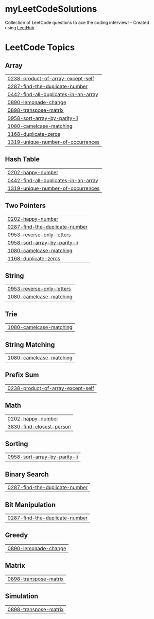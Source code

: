 # myLeetCodeSolutions
Collection of LeetCode questions to ace the coding interview! - Created using [LeetHub](https://github.com/QasimWani/LeetHub)

<!---LeetCode Topics Start-->
# LeetCode Topics
## Array
|  |
| ------- |
| [0238-product-of-array-except-self](https://github.com/minahilhussain/myLeetCodeSolutions/tree/master/0238-product-of-array-except-self) |
| [0287-find-the-duplicate-number](https://github.com/minahilhussain/myLeetCodeSolutions/tree/master/0287-find-the-duplicate-number) |
| [0442-find-all-duplicates-in-an-array](https://github.com/minahilhussain/myLeetCodeSolutions/tree/master/0442-find-all-duplicates-in-an-array) |
| [0890-lemonade-change](https://github.com/minahilhussain/myLeetCodeSolutions/tree/master/0890-lemonade-change) |
| [0898-transpose-matrix](https://github.com/minahilhussain/myLeetCodeSolutions/tree/master/0898-transpose-matrix) |
| [0958-sort-array-by-parity-ii](https://github.com/minahilhussain/myLeetCodeSolutions/tree/master/0958-sort-array-by-parity-ii) |
| [1080-camelcase-matching](https://github.com/minahilhussain/myLeetCodeSolutions/tree/master/1080-camelcase-matching) |
| [1168-duplicate-zeros](https://github.com/minahilhussain/myLeetCodeSolutions/tree/master/1168-duplicate-zeros) |
| [1319-unique-number-of-occurrences](https://github.com/minahilhussain/myLeetCodeSolutions/tree/master/1319-unique-number-of-occurrences) |
## Hash Table
|  |
| ------- |
| [0202-happy-number](https://github.com/minahilhussain/myLeetCodeSolutions/tree/master/0202-happy-number) |
| [0442-find-all-duplicates-in-an-array](https://github.com/minahilhussain/myLeetCodeSolutions/tree/master/0442-find-all-duplicates-in-an-array) |
| [1319-unique-number-of-occurrences](https://github.com/minahilhussain/myLeetCodeSolutions/tree/master/1319-unique-number-of-occurrences) |
## Two Pointers
|  |
| ------- |
| [0202-happy-number](https://github.com/minahilhussain/myLeetCodeSolutions/tree/master/0202-happy-number) |
| [0287-find-the-duplicate-number](https://github.com/minahilhussain/myLeetCodeSolutions/tree/master/0287-find-the-duplicate-number) |
| [0953-reverse-only-letters](https://github.com/minahilhussain/myLeetCodeSolutions/tree/master/0953-reverse-only-letters) |
| [0958-sort-array-by-parity-ii](https://github.com/minahilhussain/myLeetCodeSolutions/tree/master/0958-sort-array-by-parity-ii) |
| [1080-camelcase-matching](https://github.com/minahilhussain/myLeetCodeSolutions/tree/master/1080-camelcase-matching) |
| [1168-duplicate-zeros](https://github.com/minahilhussain/myLeetCodeSolutions/tree/master/1168-duplicate-zeros) |
## String
|  |
| ------- |
| [0953-reverse-only-letters](https://github.com/minahilhussain/myLeetCodeSolutions/tree/master/0953-reverse-only-letters) |
| [1080-camelcase-matching](https://github.com/minahilhussain/myLeetCodeSolutions/tree/master/1080-camelcase-matching) |
## Trie
|  |
| ------- |
| [1080-camelcase-matching](https://github.com/minahilhussain/myLeetCodeSolutions/tree/master/1080-camelcase-matching) |
## String Matching
|  |
| ------- |
| [1080-camelcase-matching](https://github.com/minahilhussain/myLeetCodeSolutions/tree/master/1080-camelcase-matching) |
## Prefix Sum
|  |
| ------- |
| [0238-product-of-array-except-self](https://github.com/minahilhussain/myLeetCodeSolutions/tree/master/0238-product-of-array-except-self) |
## Math
|  |
| ------- |
| [0202-happy-number](https://github.com/minahilhussain/myLeetCodeSolutions/tree/master/0202-happy-number) |
| [3830-find-closest-person](https://github.com/minahilhussain/myLeetCodeSolutions/tree/master/3830-find-closest-person) |
## Sorting
|  |
| ------- |
| [0958-sort-array-by-parity-ii](https://github.com/minahilhussain/myLeetCodeSolutions/tree/master/0958-sort-array-by-parity-ii) |
## Binary Search
|  |
| ------- |
| [0287-find-the-duplicate-number](https://github.com/minahilhussain/myLeetCodeSolutions/tree/master/0287-find-the-duplicate-number) |
## Bit Manipulation
|  |
| ------- |
| [0287-find-the-duplicate-number](https://github.com/minahilhussain/myLeetCodeSolutions/tree/master/0287-find-the-duplicate-number) |
## Greedy
|  |
| ------- |
| [0890-lemonade-change](https://github.com/minahilhussain/myLeetCodeSolutions/tree/master/0890-lemonade-change) |
## Matrix
|  |
| ------- |
| [0898-transpose-matrix](https://github.com/minahilhussain/myLeetCodeSolutions/tree/master/0898-transpose-matrix) |
## Simulation
|  |
| ------- |
| [0898-transpose-matrix](https://github.com/minahilhussain/myLeetCodeSolutions/tree/master/0898-transpose-matrix) |
<!---LeetCode Topics End-->